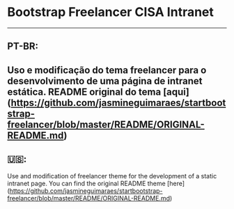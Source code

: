 # Bootstrap Freelancer CISA Intranet
---
## PT-BR:
Uso e modificação do tema freelancer para o desenvolvimento de uma página de intranet estática.
 README original do tema [aqui] (https://github.com/jasmineguimaraes/startbootstrap-freelancer/blob/master/README/ORIGINAL-README.md)
---
## :us::
Use and modification of freelancer theme for the development of a static intranet page.
 You can find the original README theme [here] (https://github.com/jasmineguimaraes/startbootstrap-freelancer/blob/master/README/ORIGINAL-README.md)
